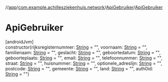 //[app](../../../index.md)/[com.example.achillesziekenhuis.network](../index.md)/[ApiGebruiker](index.md)/[ApiGebruiker](-api-gebruiker.md)

# ApiGebruiker

[androidJvm]\
constructor(rijksregisternummer: [String](https://kotlinlang.org/api/latest/jvm/stdlib/kotlin/-string/index.html) = &quot;&quot;, voornaam: [String](https://kotlinlang.org/api/latest/jvm/stdlib/kotlin/-string/index.html) = &quot;&quot;, familienaam: [String](https://kotlinlang.org/api/latest/jvm/stdlib/kotlin/-string/index.html) = &quot;&quot;, geslacht: [String](https://kotlinlang.org/api/latest/jvm/stdlib/kotlin/-string/index.html) = &quot;&quot;, geboortedatum: [String](https://kotlinlang.org/api/latest/jvm/stdlib/kotlin/-string/index.html) = &quot;&quot;, geboorteplaats: [String](https://kotlinlang.org/api/latest/jvm/stdlib/kotlin/-string/index.html) = &quot;&quot;, email: [String](https://kotlinlang.org/api/latest/jvm/stdlib/kotlin/-string/index.html) = &quot;&quot;, telefoonnummer: [String](https://kotlinlang.org/api/latest/jvm/stdlib/kotlin/-string/index.html) = &quot;&quot;, straat: [String](https://kotlinlang.org/api/latest/jvm/stdlib/kotlin/-string/index.html) = &quot;&quot;, huisnummer: [String](https://kotlinlang.org/api/latest/jvm/stdlib/kotlin/-string/index.html) = &quot;&quot;, optionele_adreslijn: [String](https://kotlinlang.org/api/latest/jvm/stdlib/kotlin/-string/index.html) = &quot;&quot;, postcode: [String](https://kotlinlang.org/api/latest/jvm/stdlib/kotlin/-string/index.html) = &quot;&quot;, gemeente: [String](https://kotlinlang.org/api/latest/jvm/stdlib/kotlin/-string/index.html) = &quot;&quot;, land: [String](https://kotlinlang.org/api/latest/jvm/stdlib/kotlin/-string/index.html) = &quot;&quot;, auth0id: [String](https://kotlinlang.org/api/latest/jvm/stdlib/kotlin/-string/index.html) = &quot;&quot;)
